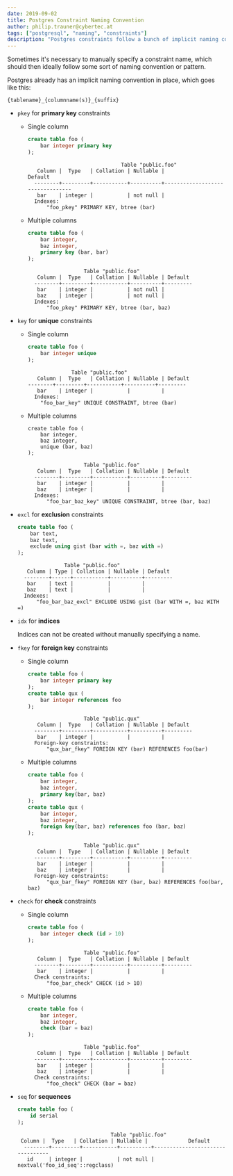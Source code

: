 ```yaml
---
date: 2019-09-02
title: Postgres Constraint Naming Convention
author: philip.trauner@cybertec.at
tags: ["postgresql", "naming", "constraints"]
description: "Postgres constraints follow a bunch of implicit naming conventions. Let's make them explicit."
---
```


Sometimes it's necessary to manually specify a constraint name, which should then ideally follow some sort of naming convention or pattern.

Postgres already has an implicit naming convention in place, which goes like this:

```
{tablename}_{columnname(s)}_{suffix}
```

- `pkey` for **primary key** constraints

  - Single column

      ```sql
      create table foo (
          bar integer primary key
      );
      ```

      ```
                                    Table "public.foo"
         Column |  Type   | Collation | Nullable |             Default
        --------+---------+-----------+----------+---------------------------------
         bar    | integer |           | not null |
        Indexes:
            "foo_pkey" PRIMARY KEY, btree (bar)
      ```

  - Multiple columns

      ```sql
      create table foo (
          bar integer,
          baz integer,
          primary key (bar, bar)
      );
      ```

      ```
                        Table "public.foo"
         Column |  Type   | Collation | Nullable | Default
        --------+---------+-----------+----------+---------
         bar    | integer |           | not null |
         baz    | integer |           | not null |
        Indexes:
            "foo_pkey" PRIMARY KEY, btree (bar, baz)
      ```

- `key` for **unique** constraints

  - Single column

      ```sql
      create table foo (
          bar integer unique
      );
      ```

      ```
                    Table "public.foo"
         Column |  Type   | Collation | Nullable | Default
      --------+---------+-----------+----------+---------
         bar    | integer |           |          |
        Indexes:
          "foo_bar_key" UNIQUE CONSTRAINT, btree (bar)
      ```

  * Multiple columns

      ```
      create table foo (
          bar integer,
          baz integer,
          unique (bar, baz)
      );
      ```

      ```
                        Table "public.foo"
         Column |  Type   | Collation | Nullable | Default
        --------+---------+-----------+----------+---------
         bar    | integer |           |          |
         baz    | integer |           |          |
        Indexes:
            "foo_bar_baz_key" UNIQUE CONSTRAINT, btree (bar, baz)
      ```

- `excl` for **exclusion** constraints

  ```sql
  create table foo (
      bar text,
      baz text,
      exclude using gist (bar with =, baz with =)
  );
  ```

  ```
                 Table "public.foo"
     Column | Type | Collation | Nullable | Default
    --------+------+-----------+----------+---------
     bar    | text |           |          |
     baz    | text |           |          |
    Indexes:
        "foo_bar_baz_excl" EXCLUDE USING gist (bar WITH =, baz WITH =)
  ```

- `idx` for **indices**

  Indices can not be created without manually specifying a name.

- `fkey` for **foreign key** constraints

  - Single column

      ```sql
      create table foo (
          bar integer primary key
      );
      create table qux (
          bar integer references foo
      );
      ```

      ```
                        Table "public.qux"
         Column |  Type   | Collation | Nullable | Default
        --------+---------+-----------+----------+---------
         bar    | integer |           |          |
        Foreign-key constraints:
            "qux_bar_fkey" FOREIGN KEY (bar) REFERENCES foo(bar)
      ```

  - Multiple columns

      ```sql
      create table foo (
          bar integer,
          baz integer,
          primary key(bar, baz)
      );
      create table qux (
          bar integer,
          baz integer,
          foreign key(bar, baz) references foo (bar, baz)
      );
      ```

      ```
                        Table "public.qux"
         Column |  Type   | Collation | Nullable | Default
        --------+---------+-----------+----------+---------
         bar    | integer |           |          |
         baz    | integer |           |          |
        Foreign-key constraints:
            "qux_bar_fkey" FOREIGN KEY (bar, baz) REFERENCES foo(bar, baz)
      ```

- `check` for **check** constraints

  - Single column

      ```sql
      create table foo (
          bar integer check (id > 10)
      );
      ```

      ```
                        Table "public.foo"
         Column |  Type   | Collation | Nullable | Default
        --------+---------+-----------+----------+---------
         bar    | integer |           |          |
        Check constraints:
            "foo_bar_check" CHECK (id > 10)
      ```

  - Multiple columns

      ```sql
      create table foo (
          bar integer,
          baz integer,
          check (bar = baz)
      );
      ```

      ```
                        Table "public.foo"
         Column |  Type   | Collation | Nullable | Default
        --------+---------+-----------+----------+---------
         bar    | integer |           |          |
         baz    | integer |           |          |
        Check constraints:
            "foo_check" CHECK (bar = baz)
      ```

- `seq` for **sequences**

  ```sql
  create table foo (
      id serial
  );
  ```

  ```
                                Table "public.foo"
   Column |  Type   | Collation | Nullable |             Default
    --------+---------+-----------+----------+---------------------------------
     id     | integer |           | not null | nextval('foo_id_seq'::regclass)
  ```

